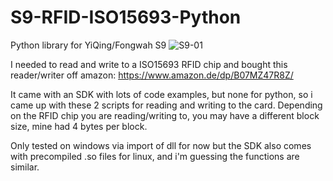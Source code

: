 # S9-RFID-ISO15693-Python
Python library for YiQing/Fongwah S9
![S9-01](https://user-images.githubusercontent.com/8759458/220318857-a2faf4f5-200c-4147-a048-e9c209086840.jpg)

I needed to read and write to a ISO15693 RFID chip and bought this reader/writer off amazon: https://www.amazon.de/dp/B07MZ47R8Z/

It came with an SDK with lots of code examples, but none for python, so i came up with these 2 scripts for reading and writing to the card.
Depending on the RFID chip you are reading/writing to, you may have a different block size, mine had 4 bytes per block.

Only tested on windows via import of dll for now but the SDK also comes with precompiled .so files for linux, and i'm guessing the functions are similar.

